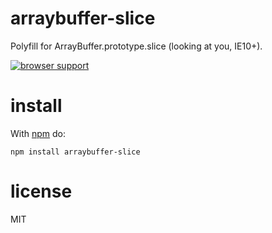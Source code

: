 # arraybuffer-slice

Polyfill for ArrayBuffer.prototype.slice (looking at you, IE10+).

[![browser support](http://ci.testling.com/ttaubert/node-arraybuffer-slice.png)](http://ci.testling.com/ttaubert/node-arraybuffer-slice)

# install

With [npm](https://npmjs.org) do:

```
npm install arraybuffer-slice
```

# license

MIT

